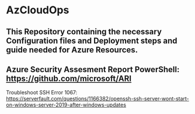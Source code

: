 # AzCloudOps
This Repository containing the necessary Configuration files and Deployment steps and guide needed for Azure  Resources.
-----------------------------------------------------------------------------------------------------------------
Azure Security Assesment Report PowerShell: https://github.com/microsoft/ARI
---------------------------------------------------------------------------------
Troubleshoot SSH Error 1067: https://serverfault.com/questions/1166382/openssh-ssh-server-wont-start-on-windows-server-2019-after-windows-updates

